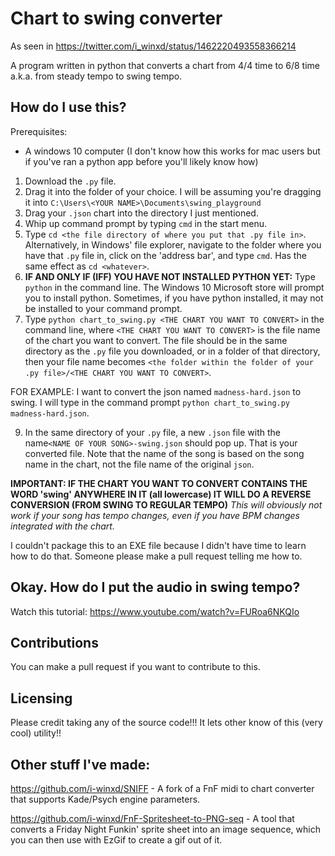 # Chart to swing converter
As seen in https://twitter.com/i_winxd/status/1462220493558366214

A program written in python that converts a chart from 4/4 time to 6/8 time a.k.a. from steady tempo to swing tempo.

## How do I use this?
Prerequisites:
* A windows 10 computer (I don't know how this works for mac users but if you've ran a python app before you'll likely know how)
1. Download the ``.py`` file.
2. Drag it into the folder of your choice. I will be assuming you're dragging it into ``C:\Users\<YOUR NAME>\Documents\swing_playground``
3. Drag your ``.json`` chart into the directory I just mentioned.
4. Whip up command prompt by typing ``cmd`` in the start menu.
5. Type ``cd <the file directory of where you put that .py file in>``. Alternatively, in Windows' file explorer, navigate to the folder where you have that ``.py`` file in, click on the 'address bar', and type ``cmd``. Has the same effect as ``cd <whatever>``.
6. **IF AND ONLY IF (IFF) YOU HAVE NOT INSTALLED PYTHON YET:** Type ``python`` in the command line. The Windows 10 Microsoft store will prompt you to install python. Sometimes, if you have python installed, it may not be installed to your command prompt.
7. Type ``python chart_to_swing.py <THE CHART YOU WANT TO CONVERT>`` in the command line, where ``<THE CHART YOU WANT TO CONVERT>`` is the file name of the chart you want to convert. The file should be in the same directory as the ``.py`` file you downloaded, or in a folder of that directory, then your file name becomes ``<the folder within the folder of your .py file>/<THE CHART YOU WANT TO CONVERT>``.

FOR EXAMPLE: I want to convert the json named ``madness-hard.json`` to swing. I will type in the command prompt ``python chart_to_swing.py madness-hard.json``.

9. In the same directory of your ``.py`` file, a new ``.json`` file with the name``<NAME OF YOUR SONG>-swing.json`` should pop up. That is your converted file. Note that the name of the song is based on the song name in the chart, not the file name of the original ``json``.

**IMPORTANT: IF THE CHART YOU WANT TO CONVERT CONTAINS THE WORD 'swing' ANYWHERE IN IT (all lowercase) IT WILL DO A REVERSE CONVERSION (FROM SWING TO REGULAR TEMPO)**
*This will obviously not work if your song has tempo changes, even if you have BPM changes integrated with the chart.*

I couldn't package this to an EXE file because I didn't have time to learn how to do that. Someone please make a pull request telling me how to.
## Okay. How do I put the audio in swing tempo?
Watch this tutorial: https://www.youtube.com/watch?v=FURoa6NKQIo

## Contributions
You can make a pull request if you want to contribute to this.

## Licensing
Please credit taking any of the source code!!! It lets other know of this (very cool) utility!!

## Other stuff I've made:
https://github.com/i-winxd/SNIFF - A fork of a FnF midi to chart converter that supports Kade/Psych engine parameters.

https://github.com/i-winxd/FnF-Spritesheet-to-PNG-seq - A tool that converts a Friday Night Funkin' sprite sheet into an image sequence, which you can then use with EzGif to create a gif out of it.
